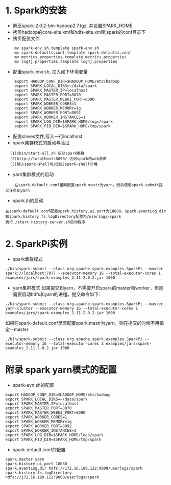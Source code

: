 # 1. Spark的安装
*  解压spark-2.0.2-bin-hadoop2.7.tgz, 并设置SPARK_HOME
*  拷贝hadoop的core-site.xml和hdfs-site.xml到spark的conf目录下
*  拷贝配置文件

```
	mv spark-env.sh.template spark-env.sh
	mv spark-defaults.conf.template spark-defaults.conf
	mv metrics.properties.template metrics.properties
	mv log4j.properties.template log4j.properties
```
* 配置spark-env.sh, 加入如下环境变量

```
	export HADOOP_CONF_DIR=$HADOOP_HOME/etc/hadoop
	export SPARK_LOCAL_DIRS=~/data/spark
	export SPARK_MASTER_IP=localhost
	export SPARK_MASTER_PORT=8070
	export SPARK_MASTER_WEBUI_PORT=8090
	export SPARK_WORKER_CORES=1
	export SPARK_WORKER_MEMORY=1g
	export SPARK_WORKER_PORT=8092
	export SPARK_WORKER_INSTANCES=1
	export SPARK_LOG_DIR=$SPARK_HOME/logs/spark
	export SPARK_PID_DIR=$SPARK_HOME/tmp/spark
```
* 配置slaves文件,写入一行localhost 
* spark集群模式的启动与验证

```
  (1)sbin/start-all.sh 启动spark集群
  (2)http://localhost:8090/ 访问spark的web界面
  (3)输入spark-shell可以运行spark-shell环境
```
* yarn集群模式的启动

```
	在spark-default.conf里面配置spark.mastr为yarn，然后使用spark-submit提交任务到yarn
```
* spark jh的启动

```
在spark-default.conf配置spark.history.ui.port为18080，spark.eventLog.dir和spark.history.fs.logDirectory配置为/userlogs/spark
执行./start-history-server.sh启动程序
```


# 2. SparkPi实例
* spark集群模式

```
./bin/spark-submit --class org.apache.spark.examples.SparkPi --master spark://localhost:7077 --executor-memory 1G --total-executor-cores 1 examples/jars/spark-examples_2.11-2.0.2.jar 1000
```

* yarn集群模式
如果提交到yarn，不需要开启spark的master和worker，但是需要启动hdfs和yarn的进程。提交命令如下:

```
./bin/spark-submit --class org.apache.spark.examples.SparkPi --master yarn-cluster --executor-memory 1G --total-executor-cores 1 examples/jars/spark-examples_2.11-2.0.2.jar 1000
```

如果在spark-default.conf里面配置spark.mastr为yarn，则在提交的时候不用指定--master

```
./bin/spark-submit --class org.apache.spark.examples.SparkPi --executor-memory 1G --total-executor-cores 1 examples/jars/spark-examples_2.11-2.0.2.jar 1000
```

# 附录 spark yarn模式的配置
* spark-evn.sh的配置

```
export HADOOP_CONF_DIR=$HADOOP_HOME/etc/hadoop
export SPARK_LOCAL_DIRS=~/data/spark
export SPARK_MASTER_IP=localhost
export SPARK_MASTER_PORT=8070
export SPARK_MASTER_WEBUI_PORT=8090
export SPARK_WORKER_CORES=1
export SPARK_WORKER_MEMORY=1g
export SPARK_WORKER_PORT=8092
export SPARK_WORKER_INSTANCES=1
export SPARK_LOG_DIR=$SPARK_HOME/logs/spark
export SPARK_PID_DIR=$SPARK_HOME/tmp/spark
```

* spark-default.conf的配置

```
spark.master yarn
spark.history.ui.port 18080
spark.eventLog.dir hdfs://172.16.189.122:9000/userlogs/spark
spark.history.fs.logDirectory hdfs://172.16.189.122:9000/userlogs/spark
```
